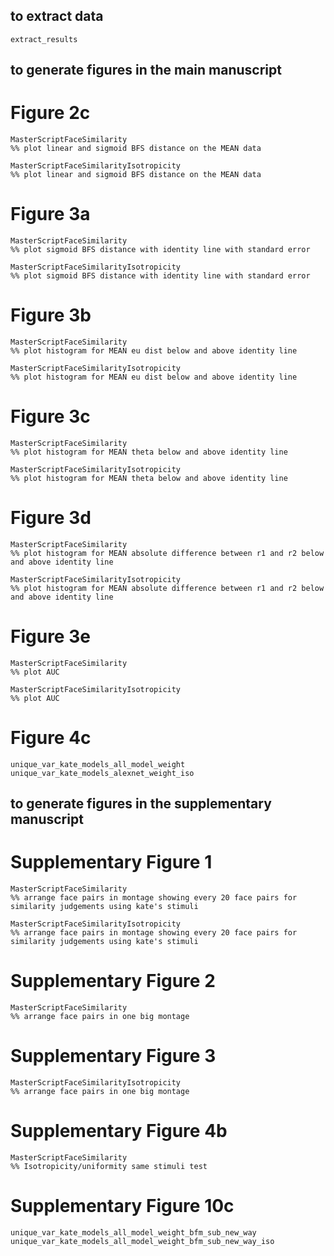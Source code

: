 ## to extract data
```
extract_results
```

## to generate figures in the main manuscript
# Figure 2c
```
MasterScriptFaceSimilarity
%% plot linear and sigmoid BFS distance on the MEAN data 

MasterScriptFaceSimilarityIsotropicity
%% plot linear and sigmoid BFS distance on the MEAN data 
```
# Figure 3a
```
MasterScriptFaceSimilarity
%% plot sigmoid BFS distance with identity line with standard error 
```
```
MasterScriptFaceSimilarityIsotropicity
%% plot sigmoid BFS distance with identity line with standard error 
```
# Figure 3b
```
MasterScriptFaceSimilarity
%% plot histogram for MEAN eu dist below and above identity line

MasterScriptFaceSimilarityIsotropicity
%% plot histogram for MEAN eu dist below and above identity line
```
# Figure 3c
```
MasterScriptFaceSimilarity
%% plot histogram for MEAN theta below and above identity line

MasterScriptFaceSimilarityIsotropicity
%% plot histogram for MEAN theta below and above identity line
```
# Figure 3d
```
MasterScriptFaceSimilarity
%% plot histogram for MEAN absolute difference between r1 and r2 below and above identity line

MasterScriptFaceSimilarityIsotropicity
%% plot histogram for MEAN absolute difference between r1 and r2 below and above identity line
```
# Figure 3e
```
MasterScriptFaceSimilarity
%% plot AUC

MasterScriptFaceSimilarityIsotropicity
%% plot AUC
```
# Figure 4c
```
unique_var_kate_models_all_model_weight
unique_var_kate_models_alexnet_weight_iso
```

## to generate figures in the supplementary manuscript
# Supplementary Figure 1
```
MasterScriptFaceSimilarity
%% arrange face pairs in montage showing every 20 face pairs for similarity judgements using kate's stimuli

MasterScriptFaceSimilarityIsotropicity
%% arrange face pairs in montage showing every 20 face pairs for similarity judgements using kate's stimuli
```
# Supplementary Figure 2
```
MasterScriptFaceSimilarity
%% arrange face pairs in one big montage
```
# Supplementary Figure 3
```
MasterScriptFaceSimilarityIsotropicity
%% arrange face pairs in one big montage
```
# Supplementary Figure 4b
```
MasterScriptFaceSimilarity
%% Isotropicity/uniformity same stimuli test
```
# Supplementary Figure 10c
```
unique_var_kate_models_all_model_weight_bfm_sub_new_way
unique_var_kate_models_all_model_weight_bfm_sub_new_way_iso
```